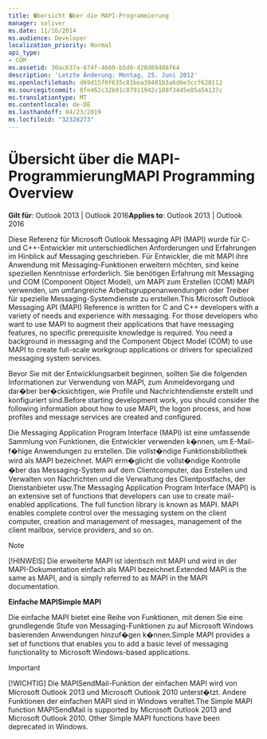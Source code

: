 ```yaml
---
title: �bersicht �ber die MAPI-Programmierung
manager: soliver
ms.date: 11/16/2014
ms.audience: Developer
localization_priority: Normal
api_type:
- COM
ms.assetid: 30ac637a-874f-4660-b5d0-d28d69486f64
description: 'Letzte Änderung: Montag, 25. Juni 2012'
ms.openlocfilehash: d69d15f0f635c81bea30401b3a6d6e3ccf620112
ms.sourcegitcommit: 8fe462c32b91c87911942c188f3445e85a54137c
ms.translationtype: MT
ms.contentlocale: de-DE
ms.lasthandoff: 04/23/2019
ms.locfileid: "32328273"
---
```

# <a name="mapi-programming-overview"></a><span data-ttu-id="8429f-103">Übersicht über die MAPI-Programmierung</span><span class="sxs-lookup"><span data-stu-id="8429f-103">MAPI Programming Overview</span></span>

  
  
<span data-ttu-id="8429f-104">**Gilt für**: Outlook 2013 | Outlook 2016</span><span class="sxs-lookup"><span data-stu-id="8429f-104">**Applies to**: Outlook 2013 | Outlook 2016</span></span> 
  
<span data-ttu-id="8429f-p101">Diese Referenz für Microsoft Outlook Messaging API (MAPI) wurde für C- und C++-Entwickler mit unterschiedlichen Anforderungen und Erfahrungen im Hinblick auf Messaging geschrieben. Für Entwickler, die mit MAPI ihre Anwendung mit Messaging-Funktionen erweitern möchten, sind keine speziellen Kenntnisse erforderlich. Sie benötigen Erfahrung mit Messaging und COM (Component Object Model), um MAPI zum Erstellen (COM) MAPI verwenden, um umfangreiche Arbeitsgruppenanwendungen oder Treiber für spezielle Messaging-Systemdienste zu erstellen.</span><span class="sxs-lookup"><span data-stu-id="8429f-p101">This Microsoft Outlook Messaging API (MAPI) Reference is written for C and C++ developers with a variety of needs and experience with messaging. For those developers who want to use MAPI to augment their applications that have messaging features, no specific prerequisite knowledge is required. You need a background in messaging and the Component Object Model (COM) to use MAPI to create full-scale workgroup applications or drivers for specialized messaging system services.</span></span>
  
<span data-ttu-id="8429f-108">Bevor Sie mit der Entwicklungsarbeit beginnen, sollten Sie die folgenden Informationen zur Verwendung von MAPI, zum Anmeldevorgang und dar�ber ber�cksichtigen, wie Profile und Nachrichtendienste erstellt und konfiguriert sind.</span><span class="sxs-lookup"><span data-stu-id="8429f-108">Before starting development work, you should consider the following information about how to use MAPI, the logon process, and how profiles and message services are created and configured.</span></span>
  
<span data-ttu-id="8429f-p102">Die Messaging Application Program Interface (MAPI) ist eine umfassende Sammlung von Funktionen, die Entwickler verwenden k�nnen, um E-Mail-f�hige Anwendungen zu erstellen. Die vollst�ndige Funktionsbibliothek wird als MAPI bezeichnet. MAPI erm�glicht die vollst�ndige Kontrolle �ber das Messaging-System auf dem Clientcomputer, das Erstellen und Verwalten von Nachrichten und die Verwaltung des Clientpostfachs, der Dienstanbieter usw.</span><span class="sxs-lookup"><span data-stu-id="8429f-p102">The Messaging Application Program Interface (MAPI) is an extensive set of functions that developers can use to create mail-enabled applications. The full function library is known as MAPI. MAPI enables complete control over the messaging system on the client computer, creation and management of messages, management of the client mailbox, service providers, and so on.</span></span>
  
> [!NOTE]
> <span data-ttu-id="8429f-112">[!HINWEIS] Die erweiterte MAPI ist identisch mit MAPI und wird in der MAPI-Dokumentation einfach als MAPI bezeichnet.</span><span class="sxs-lookup"><span data-stu-id="8429f-112">Extended MAPI is the same as MAPI, and is simply referred to as MAPI in the MAPI documentation.</span></span> 
  
 <span data-ttu-id="8429f-113">**Einfache MAPI**</span><span class="sxs-lookup"><span data-stu-id="8429f-113">**Simple MAPI**</span></span>
  
<span data-ttu-id="8429f-114">Die einfache MAPI bietet eine Reihe von Funktionen, mit denen Sie eine grundlegende Stufe von Messaging-Funktionen zu auf Microsoft Windows basierenden Anwendungen hinzuf�gen k�nnen.</span><span class="sxs-lookup"><span data-stu-id="8429f-114">Simple MAPI provides a set of functions that enables you to add a basic level of messaging functionality to Microsoft Windows-based applications.</span></span>
  
> [!IMPORTANT]
> <span data-ttu-id="8429f-p103">[!WICHTIG] Die MAPISendMail-Funktion der einfachen MAPI wird von Microsoft Outlook 2013 und Microsoft Outlook 2010 unterst�tzt. Andere Funktionen der einfachen MAPI sind in Windows veraltet.</span><span class="sxs-lookup"><span data-stu-id="8429f-p103">The Simple MAPI function MAPISendMail is supported by Microsoft Outlook 2013 and Microsoft Outlook 2010. Other Simple MAPI functions have been deprecated in Windows.</span></span> 
  

